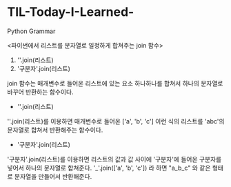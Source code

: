 # TIL-Today-I-Learned-
Python Grammar

<파이썬에서 리스트를 문자열로 일정하게 합쳐주는 join 함수>

1. ''.join(리스트)
2. '구분자'.join(리스트)

join 함수는 매개변수로 들어온 리스트에 있는 요소 하나하나를 합쳐서 하나의 문자열로 바꾸어 반환하는 함수이다.

- ''.join(리스트)

''.join(리스트)를 이용하면 매개변수로 들어온 ['a', 'b', 'c'] 이런 식의 리스트를 'abc'의 문자열로 합쳐서 반환해주는 함수이다.

- '구분자'.join(리스트)

'구분자'.join(리스트)를 이용하면 리스트의 값과 값 사이에 '구분자'에 들어온 구분자를 넣어서 하나의 문자열로 합쳐준다.
'_'.join(['a', 'b', 'c']) 라 하면 "a_b_c" 와 같은 형태로 문자열을 만들어서 반환해준다.